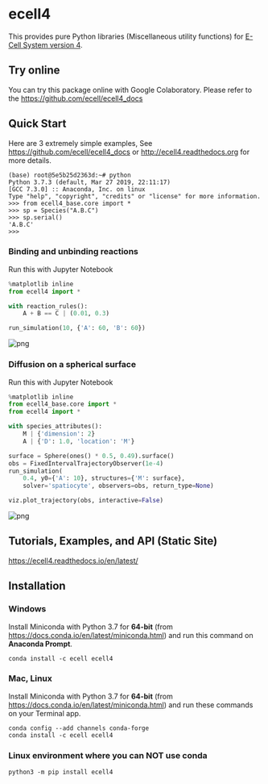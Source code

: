 # ecell4

This provides pure Python libraries (Miscellaneous utility functions) for [E-Cell System version 4](https://github.com/ecell/ecell4-base).

Try online
----------

You can try this package online with Google Colaboratory.
Please refer to the https://github.com/ecell/ecell4_docs

Quick Start
-----------

Here are 3 extremely simple examples, See https://github.com/ecell/ecell4_docs or http://ecell4.readthedocs.org for more details.

```
(base) root@5e5b25d2363d:~# python
Python 3.7.3 (default, Mar 27 2019, 22:11:17)
[GCC 7.3.0] :: Anaconda, Inc. on linux
Type "help", "copyright", "credits" or "license" for more information.
>>> from ecell4_base.core import *
>>> sp = Species("A.B.C")
>>> sp.serial()
'A.B.C'
>>>
```

### Binding and unbinding reactions

Run this with Jupyter Notebook

```python
%matplotlib inline
from ecell4 import *

with reaction_rules():
    A + B == C | (0.01, 0.3)

run_simulation(10, {'A': 60, 'B': 60})
```

![png](./samples/output_7_0.png)

### Diffusion on a spherical surface

Run this with Jupyter Notebook

```python
%matplotlib inline
from ecell4_base.core import *
from ecell4 import *

with species_attributes():
    M | {'dimension': 2}
    A | {'D': 1.0, 'location': 'M'}

surface = Sphere(ones() * 0.5, 0.49).surface()
obs = FixedIntervalTrajectoryObserver(1e-4)
run_simulation(
    0.4, y0={'A': 10}, structures={'M': surface},
    solver='spatiocyte', observers=obs, return_type=None)

viz.plot_trajectory(obs, interactive=False)
```

![png](./samples/hairball.png)

Tutorials, Examples, and API (Static Site)
------------------------------------------

https://ecell4.readthedocs.io/en/latest/

Installation
------------

### Windows

Install Miniconda with Python 3.7 for **64-bit** (from https://docs.conda.io/en/latest/miniconda.html)
and run this command on **Anaconda Prompt**.

```
conda install -c ecell ecell4
```

### Mac, Linux
Install Miniconda with Python 3.7 for **64-bit** (from https://docs.conda.io/en/latest/miniconda.html)
and run these commands on your Terminal app.

```
conda config --add channels conda-forge
conda install -c ecell ecell4
```

### Linux environment where you can NOT use conda

```
python3 -m pip install ecell4
```
